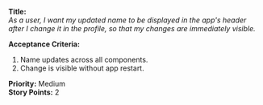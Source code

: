 **Title:**  
_As a user, I want my updated name to be displayed in the app's header after I change it in the profile, so that my changes are immediately visible._

**Acceptance Criteria:**  
1. Name updates across all components.  
2. Change is visible without app restart.

**Priority:** Medium  
**Story Points:** 2  
